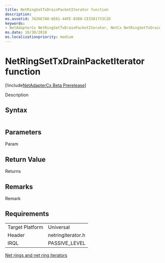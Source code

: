 ```yaml
---
title: NetRingSetTxDrainPacketIterator function
description: 
ms.assetid: 7A26E7A0-6E61-44FE-83D0-CE1581733C2D
keywords:
- NetAdapterCx NetRingSetTxDrainPacketIterator, NetCx NetRingSetTxDrainPacketIterator
ms.date: 10/30/2018
ms.localizationpriority: medium
---
```


# NetRingSetTxDrainPacketIterator function

[!include[NetAdapterCx Beta Prerelease](../netcx-beta-prerelease.md)]

Description

## Syntax

```cpp

```

## Parameters

Param

## Return Value

Returns 

## Remarks

Remark

## Requirements

|  |  |
| --- | --- |
| Target Platform | Universal |
| Header | netringiterator.h |
| IRQL | PASSIVE_LEVEL |

[Net rings and net ring iterators](net-rings-and-net-ring-iterators.md)